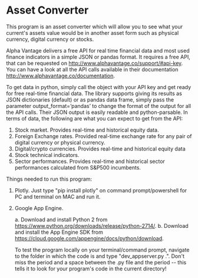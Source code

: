# Asset Converter
This program is an asset converter which will allow you to see what your current's assets value would be in another asset form such as physical currency, digital currency or stocks. 

Alpha Vantage delivers a free API for real time financial data and most used finance indicators in a simple JSON or pandas format. It requires a free API, that can be requested on http://www.alphavantage.co/support/#api-key. You can have a look at all the API calls available in their documentation http://www.alphavantage.co/documentation. 

To get data in python, simply call the object with your API key and get ready for free real-time financial data. The library supports giving its results as JSON dictionaries (default) or as pandas data frame, simply pass the parameter output_format=’pandas’ to change the format of the output for all the API calls. Their JSON output is easily readable and python-parsable. In terms of data, the following are what you can expect to get from the API:
1.	Stock market. Provides real-time and historical equity data. 
2.	Foreign Exchange rates. Provided real-time exchange rate for any pair of digital currency or physical currency. 
3.	Digital/crypto currencies. Provides real-time and historical equity data
4.	Stock technical indicators.
5.	Sector performances. Provides real-time and historical sector performances calculated from S&P500 incumbents. 

Things needed to run this program:
1. Plotly. Just type "pip install plotly" on command prompt/powershell for PC and terminal on MAC and run it. 
2. Google App Engine.

    a. Download and install Python 2 from https://www.python.org/downloads/release/python-2714/.
    b. Download and install the App Engine SDK from https://cloud.google.com/appengine/docs/python/download. 
    
    To test the program locally on your terminal/command prompt, navigate to the folder in which the code is and type "dev_appserver.py .". Don't miss the period and a space between the .py file and the period -- this tells it to look for your program's code in the current directory!